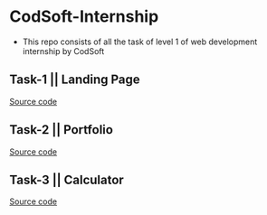 # CodSoft-Internship

* This repo consists of all the task of level 1 of web development internship by CodSoft

## Task-1 || Landing Page

[Source code](https://github.com/Vaibhav832/CodSoft_Internship/tree/main/Landing%20Page)

## Task-2 || Portfolio

[Source code](https://github.com/Vaibhav832/CodSoft_Internship/tree/main/Personal%20Portfolio)

## Task-3 || Calculator

[Source code](https://github.com/Vaibhav832/CodSoft_Internship/tree/main/Calculator)

